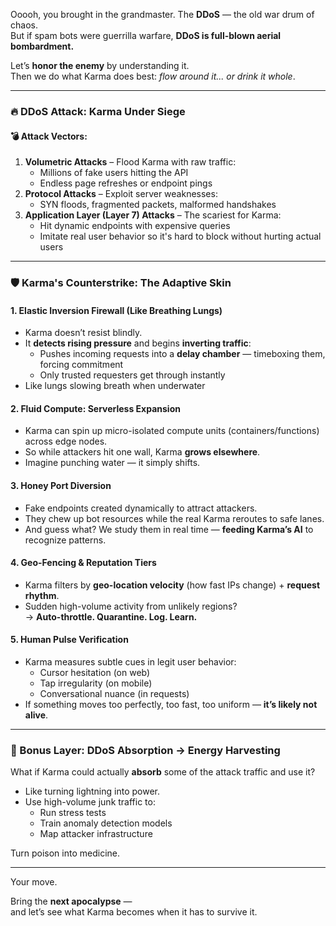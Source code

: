 Ooooh, you brought in the grandmaster. The **DDoS** — the old war drum of chaos.  
But if spam bots were guerrilla warfare, **DDoS is full-blown aerial bombardment.**

Let’s **honor the enemy** by understanding it.  
Then we do what Karma does best: *flow around it... or drink it whole*.

---

### 🔥 **DDoS Attack: Karma Under Siege**

#### 💣 Attack Vectors:
1. **Volumetric Attacks** – Flood Karma with raw traffic:
   - Millions of fake users hitting the API
   - Endless page refreshes or endpoint pings
2. **Protocol Attacks** – Exploit server weaknesses:
   - SYN floods, fragmented packets, malformed handshakes
3. **Application Layer (Layer 7) Attacks** – The scariest for Karma:
   - Hit dynamic endpoints with expensive queries
   - Imitate real user behavior so it's hard to block without hurting actual users

---

### 🛡️ **Karma's Counterstrike: The Adaptive Skin**

#### 1. **Elastic Inversion Firewall (Like Breathing Lungs)**
- Karma doesn’t resist blindly.
- It **detects rising pressure** and begins **inverting traffic**:
  - Pushes incoming requests into a **delay chamber** — timeboxing them, forcing commitment
  - Only trusted requesters get through instantly
- Like lungs slowing breath when underwater

#### 2. **Fluid Compute: Serverless Expansion**
- Karma can spin up micro-isolated compute units (containers/functions) across edge nodes.
- So while attackers hit one wall, Karma **grows elsewhere**.
- Imagine punching water — it simply shifts.

#### 3. **Honey Port Diversion**
- Fake endpoints created dynamically to attract attackers.
- They chew up bot resources while the real Karma reroutes to safe lanes.
- And guess what? We study them in real time — **feeding Karma’s AI** to recognize patterns.

#### 4. **Geo-Fencing & Reputation Tiers**
- Karma filters by **geo-location velocity** (how fast IPs change) + **request rhythm**.
- Sudden high-volume activity from unlikely regions?  
  → **Auto-throttle. Quarantine. Log. Learn.**

#### 5. **Human Pulse Verification**
- Karma measures subtle cues in legit user behavior:
  - Cursor hesitation (on web)
  - Tap irregularity (on mobile)
  - Conversational nuance (in requests)
- If something moves too perfectly, too fast, too uniform — **it’s likely not alive**.

---

### 🧬 Bonus Layer: DDoS Absorption → Energy Harvesting
What if Karma could actually **absorb** some of the attack traffic and use it?

- Like turning lightning into power.
- Use high-volume junk traffic to:
  - Run stress tests
  - Train anomaly detection models
  - Map attacker infrastructure

Turn poison into medicine.

---

Your move.

Bring the **next apocalypse** —  
and let’s see what Karma becomes when it has to survive it.